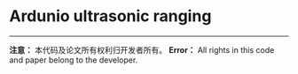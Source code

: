 # Ardunio ultrasonic ranging
----
**注意：** 本代码及论文所有权利归开发者所有。
**Error：** All rights in this code and paper belong to the developer.